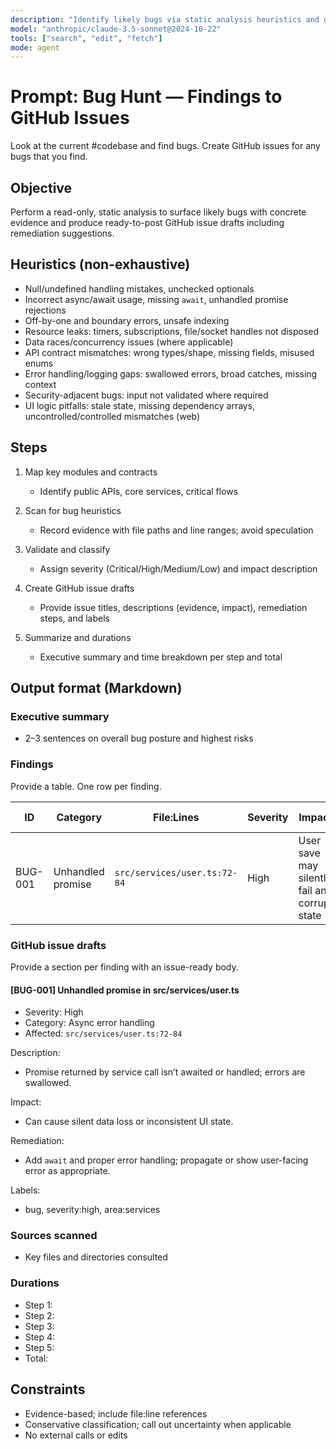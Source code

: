 ```yaml
---
description: "Identify likely bugs via static analysis heuristics and generate GitHub-issue-ready findings with remediation"
model: "anthropic/claude-3.5-sonnet@2024-10-22"
tools: ["search", "edit", "fetch"]
mode: agent
---
```


# Prompt: Bug Hunt — Findings to GitHub Issues

Look at the current #codebase and find bugs. Create GitHub issues for any bugs that you find.

## Objective

Perform a read-only, static analysis to surface likely bugs with concrete evidence and produce ready-to-post GitHub issue drafts including remediation suggestions.

## Heuristics (non-exhaustive)

- Null/undefined handling mistakes, unchecked optionals
- Incorrect async/await usage, missing `await`, unhandled promise rejections
- Off-by-one and boundary errors, unsafe indexing
- Resource leaks: timers, subscriptions, file/socket handles not disposed
- Data races/concurrency issues (where applicable)
- API contract mismatches: wrong types/shape, missing fields, misused enums
- Error handling/logging gaps: swallowed errors, broad catches, missing context
- Security-adjacent bugs: input not validated where required
- UI logic pitfalls: stale state, missing dependency arrays, uncontrolled/controlled mismatches (web)

## Steps

1. Map key modules and contracts

   - Identify public APIs, core services, critical flows

2. Scan for bug heuristics

   - Record evidence with file paths and line ranges; avoid speculation

3. Validate and classify

   - Assign severity (Critical/High/Medium/Low) and impact description

4. Create GitHub issue drafts

   - Provide issue titles, descriptions (evidence, impact), remediation steps, and labels

5. Summarize and durations
   - Executive summary and time breakdown per step and total

## Output format (Markdown)

### Executive summary

- 2–3 sentences on overall bug posture and highest risks

### Findings

Provide a table. One row per finding.

| ID      | Category          | File:Lines                   | Severity | Impact                                        | Suggested fix                             |
| ------- | ----------------- | ---------------------------- | -------- | --------------------------------------------- | ----------------------------------------- |
| BUG-001 | Unhandled promise | `src/services/user.ts:72-84` | High     | User save may silently fail and corrupt state | Add missing await and catch; bubble error |

### GitHub issue drafts

Provide a section per finding with an issue-ready body.

#### [BUG-001] Unhandled promise in src/services/user.ts

- Severity: High
- Category: Async error handling
- Affected: `src/services/user.ts:72-84`

Description:

- Promise returned by service call isn’t awaited or handled; errors are swallowed.

Impact:

- Can cause silent data loss or inconsistent UI state.

Remediation:

- Add `await` and proper error handling; propagate or show user-facing error as appropriate.

Labels:

- bug, severity:high, area:services

### Sources scanned

- Key files and directories consulted

### Durations

- Step 1: <duration>
- Step 2: <duration>
- Step 3: <duration>
- Step 4: <duration>
- Step 5: <duration>
- Total: <duration>

## Constraints

- Evidence-based; include file:line references
- Conservative classification; call out uncertainty when applicable
- No external calls or edits
